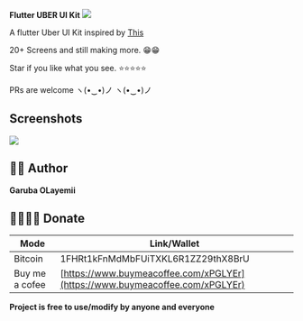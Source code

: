 **Flutter UBER UI Kit** ![](https://camo.githubusercontent.com/40b2e4b52d3936e648c0831f15956c1b47fc2531/68747470733a2f2f706c617965727a6f6e2e636f6d2f61737365742f646f776e6c6f61642e706e67)

A flutter Uber UI Kit inspired by [This](https://www.behance.net/collection/175047817/Ubber)

20+ Screens and still making more. 😁😁

Star if you like what you see. ⭐⭐⭐⭐⭐

PRs are welcome ヽ(•‿•)ノ ヽ(•‿•)ノ

## Screenshots

![](https://camo.githubusercontent.com/40b2e4b52d3936e648c0831f15956c1b47fc2531/68747470733a2f2f706c617965727a6f6e2e636f6d2f61737365742f646f776e6c6f61642e706e67)

## 🦸‍♂️ Author

**Garuba OLayemii**

## 💃🏻💃🏻 Donate

| **Mode**       | **Link/Wallet**                                                              |
| -------------- | ---------------------------------------------------------------------------- |
| Bitcoin        | 1FHRt1kFnMdMbFUiTXKL6R1ZZ29thX8BrU                                           |
| Buy me a cofee | [https://www.buymeacoffee.com/xPGLYEr](https://www.buymeacoffee.com/xPGLYEr) |

**Project is free to use/modify by anyone and everyone**
